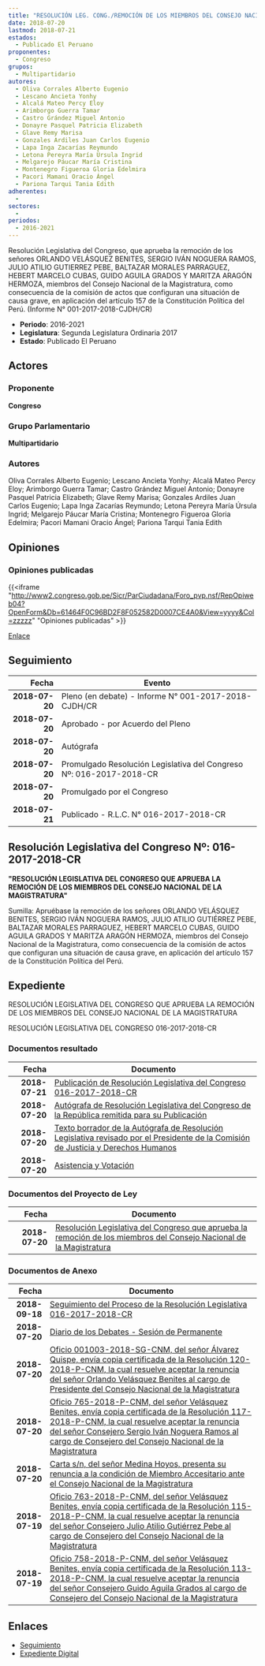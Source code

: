 ```yaml
---
title: "RESOLUCIÓN LEG. CONG./REMOCIÓN DE LOS MIEMBROS DEL CONSEJO NACIONAL DE LA MAGISTRATURA"
date: 2018-07-20
lastmod: 2018-07-21
estados: 
  - Publicado El Peruano
proponentes: 
  - Congreso
grupos: 
  - Multipartidario
autores: 
  - Oliva Corrales Alberto Eugenio
  - Lescano Ancieta Yonhy
  - Alcalá Mateo Percy Eloy
  - Arimborgo Guerra Tamar
  - Castro Grández Miguel Antonio
  - Donayre Pasquel Patricia Elizabeth
  - Glave Remy Marisa
  - Gonzales Ardiles Juan Carlos Eugenio
  - Lapa Inga Zacarías Reymundo
  - Letona Pereyra María Úrsula Ingrid
  - Melgarejo Páucar María Cristina
  - Montenegro Figueroa Gloria Edelmira
  - Pacori Mamani Oracio Ángel
  - Pariona Tarqui Tania Edith
adherentes: 
  - 
sectores: 
  - 
periodos: 
  - 2016-2021
---
```


Resolución Legislativa del Congreso, que aprueba la remoción de los señores ORLANDO VELÁSQUEZ BENITES, SERGIO IVÁN NOGUERA RAMOS, JULIO ATILIO GUTIERREZ PEBE, BALTAZAR MORALES PARRAGUEZ, HEBERT MARCELO CUBAS, GUIDO AGUILA GRADOS Y MARITZA ARAGÓN HERMOZA, miembros del Consejo Nacional de la Magistratura, como consecuencia de la comisión de actos que configuran una situación de causa grave, en aplicación del artículo 157 de la Constitución Política del Perú. (Informe N° 001-2017-2018-CJDH/CR)

- **Periodo**: 2016-2021
- **Legislatura**: Segunda Legislatura Ordinaria 2017
- **Estado**: Publicado El Peruano

## Actores

### Proponente

**Congreso**

### Grupo Parlamentario

**Multipartidario**

### Autores

Oliva Corrales Alberto Eugenio; Lescano Ancieta Yonhy; Alcalá Mateo Percy Eloy; Arimborgo Guerra Tamar; Castro Grández Miguel Antonio; Donayre Pasquel Patricia Elizabeth; Glave Remy Marisa; Gonzales Ardiles Juan Carlos Eugenio; Lapa Inga Zacarías Reymundo; Letona Pereyra María Úrsula Ingrid; Melgarejo Páucar María Cristina; Montenegro Figueroa Gloria Edelmira; Pacori Mamani Oracio Ángel; Pariona Tarqui Tania Edith


## Opiniones

### Opiniones publicadas

{{<iframe "http://www2.congreso.gob.pe/Sicr/ParCiudadana/Foro_pvp.nsf/RepOpiweb04?OpenForm&Db=61464F0C96BD2F8F052582D0007CE4A0&View=yyyy&Col=zzzzz" "Opiniones publicadas" >}}

[Enlace](http://www2.congreso.gob.pe/Sicr/ParCiudadana/Foro_pvp.nsf/RepOpiweb04?OpenForm&Db=61464F0C96BD2F8F052582D0007CE4A0&View=yyyy&Col=zzzzz)

## Seguimiento

| Fecha | Evento |
|------:|--------|
| **2018-07-20** | Pleno (en debate) - Informe N° 001-2017-2018-CJDH/CR|
| **2018-07-20** | Aprobado - por Acuerdo del Pleno|
| **2018-07-20** | Autógrafa|
| **2018-07-20** | Promulgado Resolución Legislativa del Congreso Nº: 016-2017-2018-CR|
| **2018-07-20** | Promulgado por el Congreso|
| **2018-07-21** | Publicado - R.L.C. N° 016-2017-2018-CR|

## Resolución Legislativa del Congreso Nº: 016-2017-2018-CR

**"RESOLUCIÓN LEGISLATIVA DEL CONGRESO QUE APRUEBA LA REMOCIÓN DE LOS MIEMBROS DEL CONSEJO NACIONAL DE LA MAGISTRATURA"**

Sumilla: Apruébase la remoción de los señores ORLANDO VELÁSQUEZ BENITES, SERGIO IVÁN NOGUERA RAMOS, JULIO ATILIO GUTIÉRREZ PEBE, BALTAZAR MORALES PARRAGUEZ, HEBERT MARCELO CUBAS, GUIDO AGUILA GRADOS Y MARITZA ARAGÓN HERMOZA, miembros del Consejo Nacional de la Magistratura, como consecuencia de la comisión de actos que configuran una situación de causa grave, en aplicación del artículo 157 de la Constitución Política del Perú.


## Expediente

RESOLUCIÓN LEGISLATIVA DEL CONGRESO QUE APRUEBA LA REMOCIÓN DE LOS MIEMBROS DEL CONSEJO NACIONAL DE LA MAGISTRATURA

RESOLUCIÓN LEGISLATIVA DEL CONGRESO 016-2017-2018-CR


### Documentos resultado

| Fecha | Documento |
|------:|--------|
| **2018-07-21** | [Publicación de Resolución Legislativa del Congreso 016-2017-2018-CR](http://www.leyes.congreso.gob.pe/Documentos/2016_2021/Resolucion_Legislativa_del_Congreso/RLC-016-2018-2019-CR.pdf) |
| **2018-07-20** | [Autógrafa de Resolución Legislativa del Congreso de la República remitida para su Publicación](http://www.leyes.congreso.gob.pe/Documentos/2016_2021/Autografas/Resolucion_Legislativa_del_Congreso/AU0312820180720.pdf) |
| **2018-07-20** | [Texto borrador de la Autógrafa de Resolución Legislativa revisado por el Presidente de la Comisión de Justicia y Derechos Humanos](http://www.leyes.congreso.gob.pe/Documentos/2016_2021/Texto_Borrador_de_Autografa/BAU0312820180720.pdf) |
| **2018-07-20** | [Asistencia y Votación](http://www.leyes.congreso.gob.pe/Documentos/2016_2021/Asistencia_y_Votacion/Proyectos_de_Ley/AV0312820180720.pdf) |

### Documentos del Proyecto de Ley

| Fecha | Documento |
|------:|--------|
| **2018-07-20** | [Resolución Legislativa del Congreso que aprueba la remoción de los miembros del Consejo Nacional de la Magistratura](http://www.leyes.congreso.gob.pe/Documentos/2016_2021/Proyectos_de_Ley_y_de_Resoluciones_Legislativas/PL0312820180720..pdf) |

### Documentos de Anexo

| Fecha | Documento |
|------:|--------|
| **2018-09-18** | [Seguimiento del Proceso de la Resolución Legislativa 016-2017-2018-CR](http://www.leyes.congreso.gob.pe/Documentos/2016_2021/Seguimiento_de_Proyectos_de_Ley/03128PL20180918.pdf) |
| **2018-07-20** | [Diario de los Debates - Sesión de Permanente](http://www2.congreso.gob.pe/Sicr/DiarioDebates/Publicad.nsf/SesionesPleno/05256D6E0073DFE9052582D000794211/$FILE/PER-2017-11.pdf) |
| **2018-07-20** | [Oficio 001003-2018-SG-CNM, del señor Álvarez Quispe, envía copia certificada de la Resolución 120-2018-P-CNM, la cual resuelve aceptar la renuncia del señor Orlando Velásquez Benites al cargo de Presidente del Consejo Nacional de la Magistratura](http://www.leyes.congreso.gob.pe/Documentos/2016_2021/Oficios/Otras_Instituciones/OFICIO-001003-2018-SG-CNM.pdf) |
| **2018-07-20** | [Oficio 765-2018-P-CNM, del señor Velásquez Benites, envía copia certificada de la Resolución 117-2018-P-CNM, la cual resuelve aceptar la renuncia del señor Consejero Sergio Iván Noguera Ramos al cargo de Consejero del Consejo Nacional de la Magistratura](http://www.leyes.congreso.gob.pe/Documentos/2016_2021/Oficios/Otras_Instituciones/OFICIO-765-2018-P-CNM.pdf) |
| **2018-07-20** | [Carta s/n, del señor Medina Hoyos, presenta su renuncia a la condición de Miembro Accesitario ante el Consejo Nacional de la Magistratura](http://www.leyes.congreso.gob.pe/Documentos/2016_2021/Oficios/Otras_Instituciones/CARTA-S-N.pdf) |
| **2018-07-19** | [Oficio 763-2018-P-CNM, del señor Velásquez Benites, envía copia certificada de la Resolución 115-2018-P-CNM, la cual resuelve aceptar la renuncia del señor Consejero Julio Atilio Gutiérrez Pebe al cargo de Consejero del Consejo Nacional de la Magistratura](http://www.leyes.congreso.gob.pe/Documentos/2016_2021/Oficios/Otras_Instituciones/OFICIO-763-2018-P-CNM.pdf) |
| **2018-07-19** | [Oficio 758-2018-P-CNM, del señor Velásquez Benites, envía copia certificada de la Resolución 113-2018-P-CNM, la cual resuelve aceptar la renuncia del señor Consejero Guido Aguila Grados al cargo de Consejero del Consejo Nacional de la Magistratura](http://www.leyes.congreso.gob.pe/Documentos/2016_2021/Oficios/Otras_Instituciones/OFICIO-758-2018-P-CNM.pdf) |

## Enlaces 

- [Seguimiento](http://www2.congreso.gob.pehttp://www2.congreso.gob.pe/Sicr/TraDocEstProc/CLProLey2016.nsf/f7fff46988ca05b1052578e100829cc7/264794bc65d69076052582d1000c7de5?OpenDocument)
- [Expediente Digital](http://www2.congreso.gob.pehttp://www2.congreso.gob.pe/Sicr/TraDocEstProc/CLProLey2016.nsf/f7fff46988ca05b1052578e100829cc7/264794bc65d69076052582d1000c7de5?OpenDocument&Click=05257FB7005EB655.eb71d0cf91d8294e05256cdf006b5706/$Body/0.1C6C)
